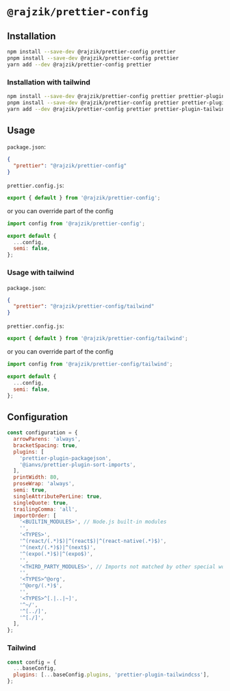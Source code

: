 # `@rajzik/prettier-config`

## Installation

```sh
npm install --save-dev @rajzik/prettier-config prettier
pnpm install --save-dev @rajzik/prettier-config prettier
yarn add --dev @rajzik/prettier-config prettier
```

### Installation with tailwind

```sh
npm install --save-dev @rajzik/prettier-config prettier prettier-plugin-tailwindcss
pnpm install --save-dev @rajzik/prettier-config prettier prettier-plugin-tailwindcss
yarn add --dev @rajzik/prettier-config prettier prettier-plugin-tailwindcss
```

## Usage

`package.json`:

```json
{
  "prettier": "@rajzik/prettier-config"
}
```

`prettier.config.js`:

```javascript
export { default } from '@rajzik/prettier-config';
```

or you can override part of the config

```javascript
import config from '@rajzik/prettier-config';

export default {
  ...config,
  semi: false,
};
```

### Usage with tailwind

`package.json`:

```json
{
  "prettier": "@rajzik/prettier-config/tailwind"
}
```

`prettier.config.js`:

```javascript
export { default } from '@rajzik/prettier-config/tailwind';
```

or you can override part of the config

```javascript
import config from '@rajzik/prettier-config/tailwind';

export default {
  ...config,
  semi: false,
};
```

## Configuration

```js
const configuration = {
  arrowParens: 'always',
  bracketSpacing: true,
  plugins: [
    'prettier-plugin-packagejson',
    '@ianvs/prettier-plugin-sort-imports',
  ],
  printWidth: 80,
  proseWrap: 'always',
  semi: true,
  singleAttributePerLine: true,
  singleQuote: true,
  trailingComma: 'all',
  importOrder: [
    '<BUILTIN_MODULES>', // Node.js built-in modules
    '',
    '<TYPES>',
    '^(react/(.*)$)|^(react$)|^(react-native(.*)$)',
    '^(next/(.*)$)|^(next$)',
    '^(expo(.*)$)|^(expo$)',
    '',
    '<THIRD_PARTY_MODULES>', // Imports not matched by other special words or groups.
    '',
    '<TYPES>^@org',
    '^@org/(.*)$',
    '',
    '<TYPES>^[.|..|~]',
    '^~/',
    '^[../]',
    '^[./]',
  ],
};
```

### Tailwind

```js
const config = {
  ...baseConfig,
  plugins: [...baseConfig.plugins, 'prettier-plugin-tailwindcss'],
};
```

